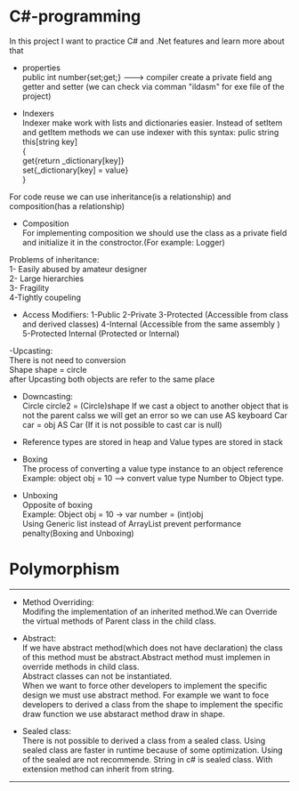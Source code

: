 # C#-programming
In this project I want to practice C# and .Net features and learn more about that 

- properties</br>
public int number{set;get;}   ---> compiler create a private field ang getter and setter (we can check via comman "ildasm" for exe file of the project)

- Indexers</br>
Indexer make work with lists and dictionaries easier. Instead of setItem and getItem methods we can use indexer with this syntax:
pulic string this[string key]</br>
{</br>
get{return _dictionary[key]}</br>
set{_dictionary[key] = value}</br>
}</br>

For code reuse we can use inheritance(is a relationship) and composition(has a relationship)</br>

- Composition</br>
For implementing composition we should use the class as a private field and initialize it in the constroctor.(For example: Logger)</br>

Problems of inheritance:</br>
1- Easily abused by amateur designer</br>
2- Large hierarchies</br>
3- Fragility</br>
4-Tightly coupeling</br>

- Access Modifiers:
1-Public 
2-Private
3-Protected (Accessible from class and derived classes)
4-Internal (Accessible from the same assembly )
5-Protected Internal (Protected or Internal)

-Upcasting:</br>
There is not need to conversion </br>
Shape shape = circle</br>
after Upcasting both objects are refer to the same place</br>


- Downcasting:</br>
Circle circle2 = (Circle)shape
If we cast a object to another object that is not the parent calss we will get an error so we can use AS keyboard 
Car car = obj AS Car  (If it is not possible to cast car is null)</br>

- Reference types are stored in heap and Value types are stored in stack</br>
- Boxing</br>
The process of converting a value type instance to an object reference</br>
Example: object obj = 10 --> convert value type Number to Object type.</br>
- Unboxing</br>
Opposite of boxing</br>
Example: Object obj = 10     -> var number = (int)obj</br>
Using Generic list instead of ArrayList prevent performance penalty(Boxing and Unboxing)</br>
# Polymorphism
-------------------------------------------------------------------------
- Method Overriding:</br>
Modifing the implementation of an inherited method.We can Override the virtual methods of Parent class in the child class.</br>

- Abstract: </br>
If we have abstract method(which does not have declaration) the class of this method must be abstract.Abstract method must implemen in override methods in child class.</br>
Abstract classes can not be instantiated.</br>
When we want to force other developers to implement the specific design we must use abstract method. For example we want to foce developers to derived a class from the shape to implement the specific draw function we use abstaract method draw in shape.</br>
- Sealed class:</br>
There is not possible to derived a class from a sealed class. Using sealed class are faster in runtime because of some optimization. Using of the sealed are not recommende. String in c# is sealed class. With extension method can inherit from string.  
------------------------------------------------------------------------------------------


